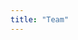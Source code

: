 ```yaml
---
title: "Team"
---
```


<!-- Interessante reordenar os "pesos" da equipe quando adicionar os membros da UFRJ! -->